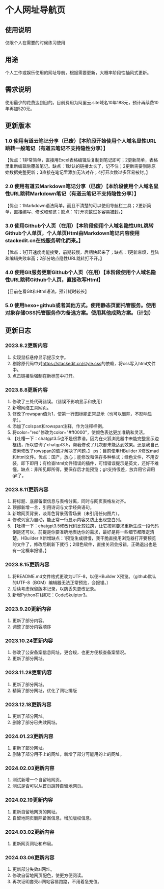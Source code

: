 # 个人网址导航页
## 使用说明
仅限个人在需要的时候练习使用
## 用途
个人工作或娱乐使用的网址导航，根据需要更新，大概率阶段性抽风式更新。
## 需求说明
使用最少的花费达到目的。目前费用为阿里云.site域名10年188元，预计再续费10年再加520元。
## 更新版本
### 1.0 使用有道云笔记分享（已废）【本阶段开始使用个人域名显性URL跳转一般笔记（有道云笔记不支持隐性分享）】
【优点：1非常简单，直接用Excel表格编辑后复制到笔记即可；2更新简单，表格里重新编辑后覆盖笔记。缺点：1默认的链接太长了，记不住；2更新需要删除原始数据完整更新；3直接在笔记里添加无法对齐；4打开次数过多容易被封。】
### 2.0 使用有道云Markdown笔记分享（已废）【本阶段使用个人域名显性URL跳转Markdown笔记（有道云笔记不支持隐性分享）】
【优点：1Markdown语法简单，而且不清楚的可以使用导航栏工具；2更新简单，直接编写、修改和预览；缺点：1打开次数过多容易被封。】
### 3.0 使用Github个人页（在用）【本阶段使用个人域名隐性URL跳转Github个人单页，个人单页Html由Markdown笔记内容使用stackedit.cn在线服务转化而来。】
【优点：1打开速度尚能接受，前期较慢，后期快起来了；缺点：1更新麻烦，登陆和编辑失败率高；2部分站点隐性URL跳转打不开。】
### 4.0 使用Git服务更新Github个人页（在用）【本阶段使用个人域名隐性URL跳转Github个人页，直接改写Html】
【目前在看GIt和Html语法，预计耗时较长】
### 5.0 使用hexo+github或者其他方式。使用静态页面托管服务。使用对象存储OSS托管服务作为备选方案。使用其他成熟方案。（计划）
## 更新日志
### 2023.8.2更新内容
1. 实现鼠标悬停显示提示文字。
2. 剔除原代码中对<https://stackedit.cn/style.css>的依赖，将css写入html文件中。
3. 点击链接后强制在新标签中打开。

### 2023.8.8更新内容
1. 修改了三处代码错误。（错误不影响显示和使用）
2. 新增网络工具网页。
3. 修改了rowspan值为1，使第一行图标能正常显示（也可以删除，不影响显示）。
4. 添加了colspan和rowspan注释，作为注释样例。
5. 将color="red"修改为color="#ff0000"，使颜色表达更加准确和灵活。
6. 【吐槽一下：chatgpt3.5也不是很靠谱。因为在火狐浏览器中未能完整显示边框线，所以咨询了chatgpt3.5，帮我修改了几次都未能达到效果。还是我自己摸索修改了rowspan的值才解决了问题。】
ps：目前使用HBuilder X修改mad和html文件。优点：国产，放心；能修改和保存多种格式；绿色文件，不用安装，即下即用；有检查html文件错误的插件，可惜错误提示是英文，还好不难懂。缺点：非所见即所得，要保存后才能预览；git支持很差，放弃用它调用git了。

### 2023.8.11更新内容
1. 将标题、底部备案信息与表格分离，同时与网页表格左对齐。
2. 顶部新增一言，引用诗词与文学经典语句。
3. 新增网页背景，淡青色背景落雪场景（未引用任何图片）。
4. 修改列宽为自动，能正常一行显示内容又防止出现空白列。
5. 【吐槽一下：chatgpt3.5修改代码比较拉跨，让它按照要求重新生成一段代码倒是还可以，前提是你要准确地表达你的需求，最好是将一些细节都限定清楚。HBuilder X新增缺点：1预览生成很慢，我干脆直接用浏览器打开要预览的文件了，修改后刷新下就行；2绿色软件，直接关闭会报错，正确退出也是有一定概率报错。】

### 2023.8.15更新内容
1. 将README.md文件格式更改为UTF-8，以便HBuilder X预览。（github默认的UTF-8（BOM）编辑器无法正常预览，会报错。）
2. 后续考虑保留版本记录，以防丢失更改记录。
3. 新增Python在线IDE：CodeSkulptor3。

### 2023.9.20更新内容
1. 更新了部分内容。
2. 调整了部分内容顺序

### 2023.10.24更新内容
1. 修改了公安备案信息网址，更合规，也更方便核查备案情况。
2. 更新了部分网址。

### 2023.11.28更新内容
1. 更新了部分网址。
2. 精简了部分网址，优化了网址排版

### 2023.12.18更新内容
1. 更新了部分网址。
2. 删除了部分已失效网址。

### 2024.01.23更新内容
1. 更新了部分网址。
2. 删除了部分用不上的网址，新增了部分可能用的上的网址。

### 2024.02.03更新内容
1. 测试新增一个自留地网页。
2. 测试是否可以从首页跳转自留地网页。

### 2024.02.19更新内容
1. 更新自留地网页的网址。
2. 自留地网页删除备案信息，增加版权信息。

### 2024.03.02更新内容
1. 更新网页网址和布局。

### 2024.03.06更新内容
1. 更新部分失效ai网址。
2. 修改自留地网页配色，使更方便阅读。
3. 再次证明套壳ai网站容易跑路，不用着急充值。